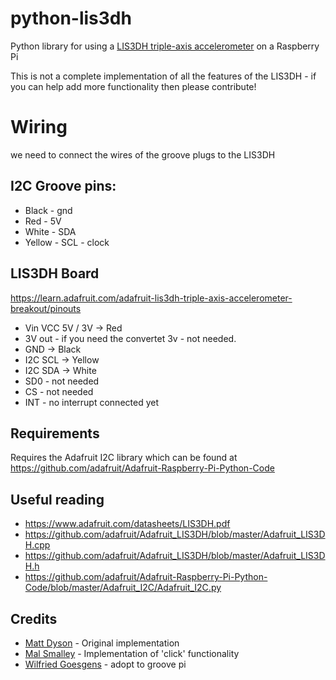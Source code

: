 # python-lis3dh
Python library for using a [LIS3DH triple-axis accelerometer](https://www.adafruit.com/products/2809) on a Raspberry Pi

This is not a complete implementation of all the features of the LIS3DH - if you can help add more functionality then please contribute!


# Wiring 
we need to connect the wires of the groove plugs to the LIS3DH

I2C Groove pins:
------------------------
- Black - gnd 
- Red - 5V
- White - SDA
- Yellow - SCL - clock

LIS3DH Board
---------------------
https://learn.adafruit.com/adafruit-lis3dh-triple-axis-accelerometer-breakout/pinouts
- Vin VCC 5V / 3V   -> Red
- 3V out - if you need the convertet 3v - not needed.
- GND                    -> Black
- I2C SCL               -> Yellow
- I2C SDA               -> White
- SD0     - not needed
- CS       - not needed
- INT      - no interrupt connected yet



## Requirements
Requires the Adafruit I2C library which can be found at https://github.com/adafruit/Adafruit-Raspberry-Pi-Python-Code

## Useful reading
 * https://www.adafruit.com/datasheets/LIS3DH.pdf
 * https://github.com/adafruit/Adafruit_LIS3DH/blob/master/Adafruit_LIS3DH.cpp
 * https://github.com/adafruit/Adafruit_LIS3DH/blob/master/Adafruit_LIS3DH.h
 * https://github.com/adafruit/Adafruit-Raspberry-Pi-Python-Code/blob/master/Adafruit_I2C/Adafruit_I2C.py
 
## Credits
 * [Matt Dyson](http://mattdyson.org) - Original implementation
 * [Mal Smalley](https://github.com/MalSmalley) - Implementation of 'click' functionality 
 * [Wilfried Goesgens](https://github.com/dothebart/) - adopt to groove pi
